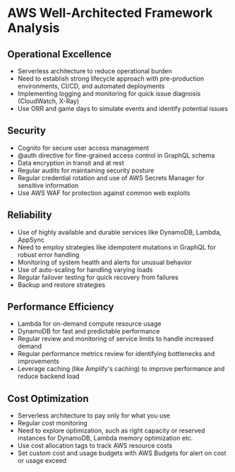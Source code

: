 # AWS Well-Architected Framework Analysis

## Operational Excellence

- Serverless architecture to reduce operational burden
- Need to establish strong lifecycle approach with pre-production environments, CI/CD, and automated deployments
- Implementing logging and monitoring for quick issue diagnosis (CloudWatch, X-Ray)
- Use ORR and game days to simulate events and identify potential issues

## Security

- Cognito for secure user access management
- @auth directive for fine-grained access control in GraphQL schema
- Data encryption in transit and at rest
- Regular audits for maintaining security posture
- Regular credential rotation and use of AWS Secrets Manager for sensitive information
- Use AWS WAF for protection against common web exploits

## Reliability

- Use of highly available and durable services like DynamoDB, Lambda, AppSync
- Need to employ strategies like idempotent mutations in GraphQL for robust error handling
- Monitoring of system health and alerts for unusual behavior
- Use of auto-scaling for handling varying loads
- Regular failover testing for quick recovery from failures
- Backup and restore strategies

## Performance Efficiency

- Lambda for on-demand compute resource usage
- DynamoDB for fast and predictable performance
- Regular review and monitoring of service limits to handle increased demand
- Regular performance metrics review for identifying bottlenecks and improvements
- Leverage caching (like Amplify's caching) to improve performance and reduce backend load

## Cost Optimization

- Serverless architecture to pay only for what you use
- Regular cost monitoring
- Need to explore optimization, such as right capacity or reserved instances for DynamoDB, Lambda memory optimization etc.
- Use cost allocation tags to track AWS resource costs
- Set custom cost and usage budgets with AWS Budgets for alert on cost or usage exceed
